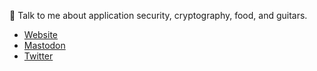 👋 Talk to me about application security, cryptography, food, and guitars.

* <a href="https://vcsjones.dev" rel="noreferrer">Website</a>
* <a href="https://infosec.exchange/@vcsjones" rel="me">Mastodon</a>
* <a href="https://twitter.com/vcsjones" rel="noreferrer">Twitter</a>